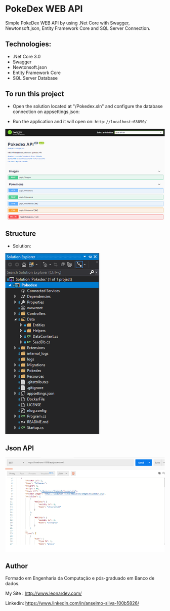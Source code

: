 # PokeDex WEB API

Simple PokeDex WEB API by using .Net Core with Swagger, Newtonsoft.json, Entity Framework Core and SQL Server Connection.

## Technologies:

- .Net Core 3.0
- Swagger
- Newtonsoft.json
- Entity Framework Core
- SQL Server Database


## To run this project


- Open the solution located at "/Pokedex.sln" and configure the database connection on appsettings.json:



- Run the application and it will open on:
  `http://localhost:63850/`

![Alt Text](/Docs/swagger.png)

## Structure

- Solution:

![Alt Text](/Docs/structure.png)

## Json API

![Alt Text](/Docs/api.png)

## Author

Formado em Engenharia da Computação e pós-graduado em Banco de dados.

My Site : http://www.leonardev.com/

Linkedin: https://www.linkedin.com/in/anselmo-silva-100b5826/


